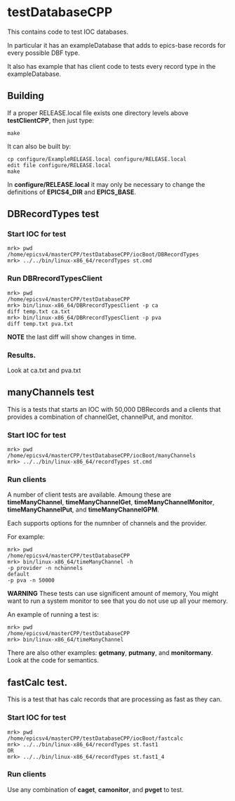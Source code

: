 # testDatabaseCPP

This contains code to test IOC databases.

In particular it has an exampleDatabase that adds to epics-base records for every possible DBF type.

It also has example that has client code to tests every record type in the exampleDatabase.


## Building

If a proper RELEASE.local file exists one directory levels above **testClientCPP**, then just type:

    make

It can also be built by:

    cp configure/ExampleRELEASE.local configure/RELEASE.local
    edit file configure/RELEASE.local
    make

In **configure/RELEASE.local** it may only be necessary to change the definitions
of **EPICS4_DIR** and **EPICS_BASE**.

## DBRecordTypes test

### Start IOC for test

    mrk> pwd
    /home/epicsv4/masterCPP/testDatabaseCPP/iocBoot/DBRecordTypes
    mrk> ../../bin/linux-x86_64/recordTypes st.cmd


### Run DBRrecordTypesClient

    mrk> pwd
    /home/epicsv4/masterCPP/testDatabaseCPP
    mrk> bin/linux-x86_64/DBRrecordTypesClient -p ca
    diff temp.txt ca.txt
    mrk> bin/linux-x86_64/DBRrecordTypesClient -p pva
    diff temp.txt pva.txt

**NOTE** the last diff will show changes in time.


### Results.

Look at ca.txt and pva.txt

## manyChannels test

This is a tests that starts an IOC with 50,000 DBRecords
and a clients that provides a combination of channelGet, channelPut, and monitor.

### Start IOC for test

    mrk> pwd
    /home/epicsv4/masterCPP/testDatabaseCPP/iocBoot/manyChannels
    mrk> ../../bin/linux-x86_64/recordTypes st.cmd

### Run clients

A number of client tests are available.
Amoung these are **timeManyChannel**, **timeManyChannelGet**, **timeManyChannelMonitor**, 
**timeManyChannelPut**, and **timeManyChannelGPM**.

Each supports options for the numnber of channels and the provider.

For example:

    mrk> pwd
    /home/epicsv4/masterCPP/testDatabaseCPP
    mrk> bin/linux-x86_64/timeManyChannel -h
    -p provider -n nchannels  
    default
    -p pva -n 50000

**WARNING** These tests can use  significent amount of memory,
You might want to run a system monitor to see that you do not use up all your memory.


An example of running a test is:


    mrk> pwd
    /home/epicsv4/masterCPP/testDatabaseCPP
    mrk> bin/linux-x86_64/timeManyChannel

There are also other examples: **getmany**, **putmany**, and **monitormany**.
Look at the code for semantics.

## fastCalc test.

This is a test that has calc records that are processing as fast as they can.

### Start IOC for test

    mrk> pwd
    /home/epicsv4/masterCPP/testDatabaseCPP/iocBoot/fastcalc
    mrk> ../../bin/linux-x86_64/recordTypes st.fast1
    OR
    mrk> ../../bin/linux-x86_64/recordTypes st.fast1_4


### Run clients

Use any combination of **caget**, **camonitor**, and **pvget** to test.



